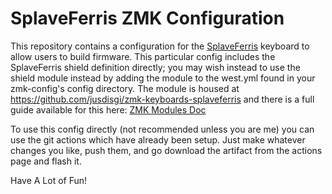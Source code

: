# SplaveFerris ZMK Configuration

This repository contains a configuration for the [SplaveFerris](https://github.com/jusdisgi/SplaveFerris) keyboard to allow users to build firmware. This particular config includes the SplaveFerris shield definition directly; you may wish instead to use the shield module instead by adding the module to the west.yml found in your zmk-config's config directory. The module is housed at https://github.com/jusdisgi/zmk-keyboards-splaveferris and there is a full guide available for this here: [ZMK Modules Doc](https://zmk.dev/docs/features/modules)

To use this config directly (not recommended unless you are me) you can use the git actions which have already been setup. Just make whatever changes you like, push them, and go download the artifact from the actions page and flash it.

Have A Lot of Fun!